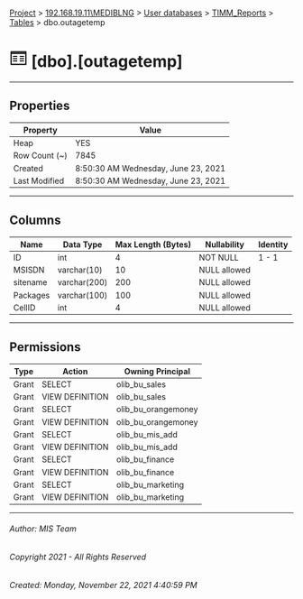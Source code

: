 #### 

[Project](../../../../index.md) > [192.168.19.11\\MEDIBLNG](../../../index.md) > [User databases](../../index.md) > [TIMM_Reports](../index.md) > [Tables](Tables.md) > dbo.outagetemp

# ![Tables](../../../../Images/Table32.png) [dbo].[outagetemp]

---

## <a name="#properties"></a>Properties

| Property | Value |
|---|---|
| Heap | YES |
| Row Count (~) | 7845 |
| Created | 8:50:30 AM Wednesday, June 23, 2021 |
| Last Modified | 8:50:30 AM Wednesday, June 23, 2021 |


---

## <a name="#columns"></a>Columns

| Name | Data Type | Max Length (Bytes) | Nullability | Identity |
|---|---|---|---|---|
| ID | int | 4 | NOT NULL | 1 - 1 |
| MSISDN | varchar(10) | 10 | NULL allowed |  |
| sitename | varchar(200) | 200 | NULL allowed |  |
| Packages | varchar(100) | 100 | NULL allowed |  |
| CellID | int | 4 | NULL allowed |  |


---

## <a name="#permissions"></a>Permissions

| Type | Action | Owning Principal |
|---|---|---|
| Grant | SELECT | olib_bu_sales |
| Grant | VIEW DEFINITION | olib_bu_sales |
| Grant | SELECT | olib_bu_orangemoney |
| Grant | VIEW DEFINITION | olib_bu_orangemoney |
| Grant | SELECT | olib_bu_mis_add |
| Grant | VIEW DEFINITION | olib_bu_mis_add |
| Grant | SELECT | olib_bu_finance |
| Grant | VIEW DEFINITION | olib_bu_finance |
| Grant | SELECT | olib_bu_marketing |
| Grant | VIEW DEFINITION | olib_bu_marketing |


---

###### Author:  MIS Team

###### Copyright 2021 - All Rights Reserved

###### Created: Monday, November 22, 2021 4:40:59 PM

